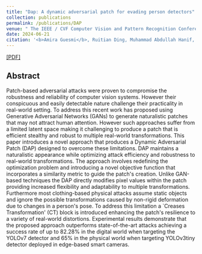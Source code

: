 ```yaml
---
title: "Dap: A dynamic adversarial patch for evading person detectors"
collection: publications
permalink: /publications/DAP
venue: " The IEEE / CVF Computer Vision and Pattern Recognition Conference (CVPR) 2024, Seattle, Washington, USA"
date: 2024-06-21
citation: '<b>Amira Guesmi</b>, Ruitian Ding, Muhammad Abdullah Hanif, Ihsen Alouani, Muhammad Shafique'
---
```

[[PDF]]([https://openaccess.thecvf.com/content/CVPR2024/html/Guesmi_DAP_A_Dynamic_Adversarial_Patch_for_Evading_Person_Detectors_CVPR_2024_paper.html])


## Abstract
Patch-based adversarial attacks were proven to compromise the robustness and reliability of computer vision systems. However their conspicuous and easily detectable nature challenge their practicality in real-world setting. To address this recent work has proposed using Generative Adversarial Networks (GANs) to generate naturalistic patches that may not attract human attention. However such approaches suffer from a limited latent space making it challenging to produce a patch that is efficient stealthy and robust to multiple real-world transformations. This paper introduces a novel approach that produces a Dynamic Adversarial Patch (DAP) designed to overcome these limitations. DAP maintains a naturalistic appearance while optimizing attack efficiency and robustness to real-world transformations. The approach involves redefining the optimization problem and introducing a novel objective function that incorporates a similarity metric to guide the patch's creation. Unlike GAN-based techniques the DAP directly modifies pixel values within the patch providing increased flexibility and adaptability to multiple transformations. Furthermore most clothing-based physical attacks assume static objects and ignore the possible transformations caused by non-rigid deformation due to changes in a person's pose. To address this limitation a `Creases Transformation' (CT) block is introduced enhancing the patch's resilience to a variety of real-world distortions. Experimental results demonstrate that the proposed approach outperforms state-of-the-art attacks achieving a success rate of up to 82.28% in the digital world when targeting the YOLOv7 detector and 65% in the physical world when targeting YOLOv3tiny detector deployed in edge-based smart cameras.
